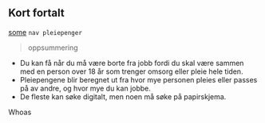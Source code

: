 ## Kort fortalt

[some](http://www.vg.no)
`nav pleiepenger`

> oppsummering

- Du kan få når du må være borte fra jobb fordi du skal være sammen med en person over 18 år som trenger omsorg eller pleie hele tiden.
- Pleiepengene blir beregnet ut fra hvor mye personen pleies eller passes på av andre, og hvor mye du kan jobbe.
- De fleste kan søke digitalt, men noen må søke på papirskjema.
  <DatePicker/>

Whoas
